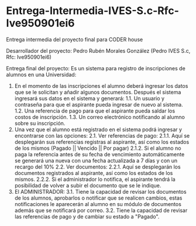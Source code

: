 # Entrega-Intermedia-IVES-S.c-Rfc-Ive950901ei6
Entrega intermedia del proyecto final para CODER house

Desarrollador del proyecto:
Pedro Rubén Morales González (Pedro IVES S.c, Rfc: Ive950901ei6)

Entrega final del proyecto:
Es un sistema para registro de inscripciones de alumnos en una Universidad:
1.	En el momento de las inscripciones el alumno deberá ingresar los datos que se le solicitan y añadir algunos documentos. Después el sistema ingresará sus datos en el sistema y generará:
1.1.	Un usuario y contraseña para que el aspirante pueda ingresar de nuevo al sistema.
1.2.	Una referencia de pago para que el aspirante pueda saldar los costos de inscripción.
1.3.	Un correo electrónico notificando al alumno sobre su inscripción.
2.	Una vez que el alumno está registrado en el sistema podrá ingresar y encontrarse con las opciones:
2.1.	Ver referencias de pago:
2.1.1.	Aquí se desplegarán sus referencias registras al aspirante, así como los estados de los mismos (Pagado || Vencido || Por pagar)
2.1.2.	Si el alumno no paga la referencia antes de su fecha de vencimiento automáticamente se generará una nueva con una fecha actualizada a 7 días y con un recargo del 10%
2.2.	Ver documentos:
2.2.1.	Aquí se desplegarán los documentos registrados al aspirante, así como los estados de los mismos.
2.2.2.	Si el administrador lo notifica, el aspirante tendrá la posibilidad de volver a subir el documento que se le indique.
3.	El ADMINISTRADOR: 
3.1.	Tiene la capacidad de revisar los documentos de los alumnos, aprobarlos o notificar que se realicen cambios, estas notificaciones le aparecerán al alumno en su módulo de documentos además que se notificará por correo.
3.2.	Tiene la capacidad de revisar las referencias de pago y de cambiar su estado a "Pagado".

